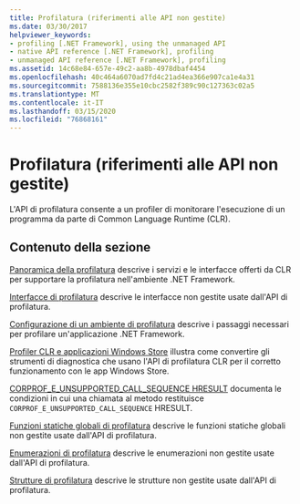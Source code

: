 ```yaml
---
title: Profilatura (riferimenti alle API non gestite)
ms.date: 03/30/2017
helpviewer_keywords:
- profiling [.NET Framework], using the unmanaged API
- native API reference [.NET Framework], profiling
- unmanaged API reference [.NET Framework], profiling
ms.assetid: 14c68e84-657e-49c2-aa8b-4978dbaf4454
ms.openlocfilehash: 40c464a6070ad7fd4c21ad4ea366e907ca1e4a31
ms.sourcegitcommit: 7588136e355e10cbc2582f389c90c127363c02a5
ms.translationtype: MT
ms.contentlocale: it-IT
ms.lasthandoff: 03/15/2020
ms.locfileid: "76868161"
---
```

# <a name="profiling-unmanaged-api-reference"></a>Profilatura (riferimenti alle API non gestite)

L'API di profilatura consente a un profiler di monitorare l'esecuzione di un programma da parte di Common Language Runtime (CLR).

## <a name="in-this-section"></a>Contenuto della sezione

 [Panoramica della profilatura](profiling-overview.md) descrive i servizi e le interfacce offerti da CLR per supportare la profilatura nell'ambiente .NET Framework.

 [Interfacce di profilatura](profiling-interfaces.md) descrive le interfacce non gestite usate dall'API di profilatura.

 [Configurazione di un ambiente di profilatura](setting-up-a-profiling-environment.md) descrive i passaggi necessari per profilare un'applicazione .NET Framework.

 [Profiler CLR e applicazioni Windows Store](clr-profilers-and-windows-store-apps.md) illustra come convertire gli strumenti di diagnostica che usano l'API di profilatura CLR per il corretto funzionamento con le app Windows Store.

 [CORPROF_E_UNSUPPORTED_CALL_SEQUENCE HRESULT](corprof-e-unsupported-call-sequence-hresult.md) documenta le condizioni in cui una chiamata al metodo restituisce `CORPROF_E_UNSUPPORTED_CALL_SEQUENCE` HRESULT.

 [Funzioni statiche globali di profilatura](profiling-global-static-functions.md) descrive le funzioni statiche globali non gestite usate dall'API di profilatura.

 [Enumerazioni di profilatura](profiling-enumerations.md) descrive le enumerazioni non gestite usate dall'API di profilatura.

 [Strutture di profilatura](profiling-structures.md) descrive le strutture non gestite usate dall'API di profilatura.
